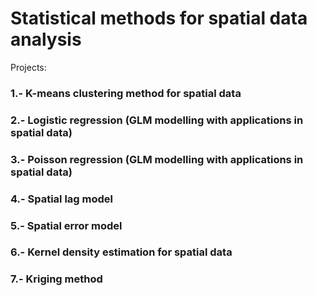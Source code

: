 # Statistical methods for spatial data analysis
Projects:

### 1.- K-means clustering method for spatial data
### 2.- Logistic regression (GLM modelling with applications in spatial data)
### 3.- Poisson regression (GLM modelling with applications in spatial data)
### 4.- Spatial lag model
### 5.- Spatial error model
### 6.- Kernel density estimation for spatial data
### 7.- Kriging method 
